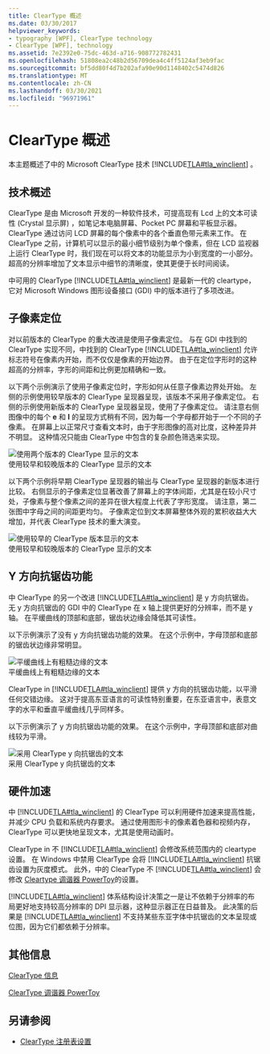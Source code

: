 ```yaml
---
title: ClearType 概述
ms.date: 03/30/2017
helpviewer_keywords:
- typography [WPF], ClearType technology
- ClearType [WPF], technology
ms.assetid: 7e2392e0-75dc-463d-a716-908772782431
ms.openlocfilehash: 51808ea2c48b2d56709dea4c4ff5124af3eb9fac
ms.sourcegitcommit: bf5dd80f4d7b202afa90e90d1148402c5474d826
ms.translationtype: MT
ms.contentlocale: zh-CN
ms.lasthandoff: 03/30/2021
ms.locfileid: "96971961"
---
```

# <a name="cleartype-overview"></a>ClearType 概述
本主题概述了中的 Microsoft ClearType 技术 [!INCLUDE[TLA#tla_winclient](../../../includes/tlasharptla-winclient-md.md)] 。  

<a name="overview"></a>
## <a name="technology-overview"></a>技术概述  
 ClearType 是由 Microsoft 开发的一种软件技术，可提高现有 Lcd 上的文本可读性 (Crystal 显示屏) ，如笔记本电脑屏幕、Pocket PC 屏幕和平板显示器。  ClearType 通过访问 LCD 屏幕的每个像素中的各个垂直色带元素来工作。 在 ClearType 之前，计算机可以显示的最小细节级别为单个像素，但在 LCD 监视器上运行 ClearType 时，我们现在可以将文本的功能显示为小到宽度的一小部分。 超高的分辨率增加了文本显示中细节的清晰度，使其更便于长时间阅读。  
  
 中可用的 ClearType [!INCLUDE[TLA#tla_winclient](../../../includes/tlasharptla-winclient-md.md)] 是最新一代的 cleartype，它对 Microsoft Windows 图形设备接口 (GDI) 中的版本进行了多项改进。  
  
<a name="sub-pixel_positioning"></a>
## <a name="sub-pixel-positioning"></a>子像素定位  
 对以前版本的 ClearType 的重大改进是使用子像素定位。 与在 GDI 中找到的 ClearType 实现不同，中找到的 ClearType [!INCLUDE[TLA#tla_winclient](../../../includes/tlasharptla-winclient-md.md)] 允许标志符号在像素内开始，而不仅仅是像素的开始边界。 由于在定位字形时的这种超高的分辨率，字形的间距和比例更加精确和一致。  
  
 以下两个示例演示了使用子像素定位时，字形如何从任意子像素边界处开始。 左侧的示例使用较早版本的 ClearType 呈现器呈现，该版本不采用子像素定位。 右侧的示例使用新版本的 ClearType 呈现器呈现，使用了子像素定位。 请注意右侧图像中的每个 **e** 和 **l** 的呈现方式稍有不同，因为每一个字母都开始于一个不同的子像素。 在屏幕上以正常尺寸查看文本时，由于字形图像的高对比度，这种差异并不明显。 这种情况只能由 ClearType 中包含的复杂颜色筛选来实现。  
  
 ![使用两个版本的 ClearType 显示的文本](./media/wcpsdk-mmgraphics-text-cleartype-overview-01.png "wcpsdk_mmgraphics_text_cleartype_overview_01")  
使用较早和较晚版本的 ClearType 显示的文本  
  
 以下两个示例将早期 ClearType 呈现器的输出与 ClearType 呈现器的新版本进行比较。 右侧显示的子像素定位显著改善了屏幕上的字体间距，尤其是在较小尺寸处，子像素与整个像素之间的差异在很大程度上代表了字形宽度。 请注意，第二张图中字母之间的间距更均匀。 子像素定位到文本屏幕整体外观的累积收益大大增加，并代表 ClearType 技术的重大演变。  
  
 ![使用较早的 ClearType 版本显示的文本](./media/wcpsdk-mmgraphics-text-cleartype-overview-02.png "wcpsdk_mmgraphics_text_cleartype_overview_02")  
使用较早和较晚版本的 ClearType 显示的文本  
  
<a name="y-direction_antialiasing"></a>
## <a name="y-direction-antialiasing"></a>Y 方向抗锯齿功能  
 中 ClearType 的另一个改进 [!INCLUDE[TLA#tla_winclient](../../../includes/tlasharptla-winclient-md.md)] 是 y 方向抗锯齿。 无 y 方向抗锯齿的 GDI 中的 ClearType 在 x 轴上提供更好的分辨率，而不是 y 轴。 在平缓曲线的顶部和底部，锯齿状边缘会降低其可读性。  
  
 以下示例演示了没有 y 方向抗锯齿功能的效果。 在这个示例中，字母顶部和底部的锯齿状边缘非常明显。  
  
 ![平缓曲线上有粗糙边缘的文本](./media/wcpsdk-mmgraphics-text-cleartype-overview-03.png "wcpsdk_mmgraphics_text_cleartype_overview_03")  
平缓曲线上有粗糙边缘的文本  
  
 ClearType in [!INCLUDE[TLA#tla_winclient](../../../includes/tlasharptla-winclient-md.md)] 提供 y 方向的抗锯齿功能，以平滑任何交错边缘。 这对于提高东亚语言的可读性特别重要，在东亚语言中，表意文字的水平和垂直平缓曲线几乎同样多。  
  
 以下示例演示了 y 方向抗锯齿功能的效果。 在这个示例中，字母顶部和底部对曲线较为平滑。  
  
 ![采用 ClearType y 向抗锯齿的文本](./media/wcpsdk-mmgraphics-text-cleartype-overview-04.png "wcpsdk_mmgraphics_text_cleartype_overview_04")  
采用 ClearType y 向抗锯齿的文本  
  
<a name="hardware_acceleration"></a>
## <a name="hardware-acceleration"></a>硬件加速  
 中 [!INCLUDE[TLA#tla_winclient](../../../includes/tlasharptla-winclient-md.md)] 的 ClearType 可以利用硬件加速来提高性能，并减少 CPU 负载和系统内存要求。 通过使用图形卡的像素着色器和视频内存，ClearType 可以更快地呈现文本，尤其是使用动画时。  
  
 ClearType in 不 [!INCLUDE[TLA#tla_winclient](../../../includes/tlasharptla-winclient-md.md)] 会修改系统范围内的 cleartype 设置。 在 Windows 中禁用 ClearType 会将 [!INCLUDE[TLA#tla_winclient](../../../includes/tlasharptla-winclient-md.md)] 抗锯齿设置为灰度模式。 此外，中的 ClearType 不 [!INCLUDE[TLA#tla_winclient](../../../includes/tlasharptla-winclient-md.md)] 会修改 [Cleartype 调谐器 PowerToy](https://www.microsoft.com/typography/ClearTypePowerToy.mspx)的设置。  
  
 [!INCLUDE[TLA#tla_winclient](../../../includes/tlasharptla-winclient-md.md)] 体系结构设计决策之一是让不依赖于分辨率的布局更好地支持较高分辨率的 DPI 显示器，这种显示器正在日益普及。 此决策的后果是 [!INCLUDE[TLA#tla_winclient](../../../includes/tlasharptla-winclient-md.md)] 不支持某些东亚字体中抗锯齿的文本呈现或位图，因为它们都依赖于分辨率。  
  
<a name="further_information"></a>
## <a name="further-information"></a>其他信息  
 [ClearType 信息](https://www.microsoft.com/typography/ClearTypeInfo.mspx)  
  
 [ClearType 调谐器 PowerToy](https://www.microsoft.com/typography/ClearTypePowerToy.mspx)  
  
## <a name="see-also"></a>另请参阅

- [ClearType 注册表设置](cleartype-registry-settings.md)
